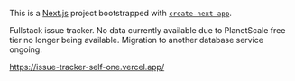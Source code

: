 This is a [Next.js](https://nextjs.org/) project bootstrapped with [`create-next-app`](https://github.com/vercel/next.js/tree/canary/packages/create-next-app).

Fullstack issue tracker. No data currently available due to PlanetScale free tier no longer being available.
Migration to another database service ongoing. 

https://issue-tracker-self-one.vercel.app/

